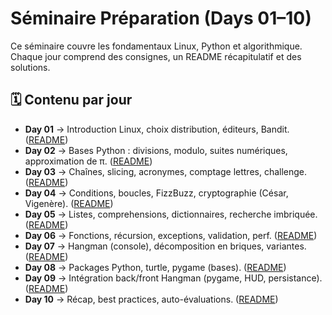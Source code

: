 # Séminaire Préparation (Days 01–10)

Ce séminaire couvre les fondamentaux Linux, Python et algorithmique. Chaque jour comprend des consignes, un README récapitulatif et des solutions.

## 🗓️ Contenu par jour
- **Day 01** → Introduction Linux, choix distribution, éditeurs, Bandit. ([README](Day_01/README.md))
- **Day 02** → Bases Python : divisions, modulo, suites numériques, approximation de π. ([README](Day_02/README.md))
- **Day 03** → Chaînes, slicing, acronymes, comptage lettres, challenge. ([README](Day_03/README.md))
- **Day 04** → Conditions, boucles, FizzBuzz, cryptographie (César, Vigenère). ([README](Day_04/README.md))
- **Day 05** → Listes, comprehensions, dictionnaires, recherche imbriquée. ([README](Day_05/README.md))
- **Day 06** → Fonctions, récursion, exceptions, validation, perf. ([README](Day_06/README.md))
- **Day 07** → Hangman (console), décomposition en briques, variantes. ([README](Day_07/README.md))
- **Day 08** → Packages Python, turtle, pygame (bases). ([README](Day_08/README.md))
- **Day 09** → Intégration back/front Hangman (pygame, HUD, persistance). ([README](Day_09/README.md))
- **Day 10** → Récap, best practices, auto-évaluations. ([README](Day_10/README.md))
